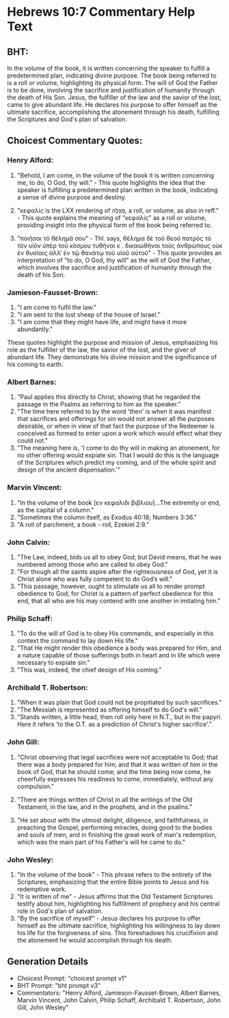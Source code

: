 # Hebrews 10:7 Commentary Help Text

## BHT:
In the volume of the book, it is written concerning the speaker to fulfill a predetermined plan, indicating divine purpose. The book being referred to is a roll or volume, highlighting its physical form. The will of God the Father is to be done, involving the sacrifice and justification of humanity through the death of His Son. Jesus, the fulfiller of the law and the savior of the lost, came to give abundant life. He declares his purpose to offer himself as the ultimate sacrifice, accomplishing the atonement through his death, fulfilling the Scriptures and God's plan of salvation.

## Choicest Commentary Quotes:
### Henry Alford:
1. "Behold, I am come, in the volume of the book it is written concerning me, to do, O God, thy will." - This quote highlights the idea that the speaker is fulfilling a predetermined plan written in the book, indicating a sense of divine purpose and destiny.

2. "κεφαλίς is the LXX rendering of מְנִלָּה, a roll, or volume, as also in reff." - This quote explains the meaning of "κεφαλίς" as a roll or volume, providing insight into the physical form of the book being referred to.

3. "ποιῆσαι τὸ θέλημά σου" - Thl. says, θέλημα δὲ τοῦ θεοῦ πατρὸς τὸ τὸν υἱὸν ὑπὲρ τοῦ κόσμου τυθῆναι κ . δικαιωθῆναι τοὺς ἀνθρώπους οὐκ ἐν θυσίαις ἀλλʼ ἐν τῷ θανάτῳ τοῦ υἱοῦ αὐτοῦ" - This quote provides an interpretation of "to do, O God, thy will" as the will of God the Father, which involves the sacrifice and justification of humanity through the death of his Son.

### Jamieson-Fausset-Brown:
1. "I am come to fulfil the law."
2. "I am sent to the lost sheep of the house of Israel."
3. "I am come that they might have life, and might have it more abundantly."

These quotes highlight the purpose and mission of Jesus, emphasizing his role as the fulfiller of the law, the savior of the lost, and the giver of abundant life. They demonstrate his divine mission and the significance of his coming to earth.

### Albert Barnes:
1. "Paul applies this directly to Christ, showing that he regarded the passage in the Psalms as referring to him as the speaker."
2. "The time here referred to by the word 'then' is when it was manifest that sacrifices and offerings for sin would not answer all the purposes desirable, or when in view of that fact the purpose of the Redeemer is conceived as formed to enter upon a work which would effect what they could not."
3. "The meaning here is, 'I come to do thy will in making an atonement, for no other offering would expiate sin. That I would do this is the language of the Scriptures which predict my coming, and of the whole spirit and design of the ancient dispensation.'"

### Marvin Vincent:
1. "In the volume of the book [εν κεφαλιδι βιβλιου]...The extremity or end, as the capital of a column." 
2. "Sometimes the column itself, as Exodus 40:18; Numbers 3:36." 
3. "A roll of parchment, a book - roll, Ezekiel 2:9."

### John Calvin:
1. "The Law, indeed, bids us all to obey God; but David means, that he was numbered among those who are called to obey God."
2. "For though all the saints aspire after the righteousness of God, yet it is Christ alone who was fully competent to do God’s will."
3. "This passage, however, ought to stimulate us all to render prompt obedience to God; for Christ is a pattern of perfect obedience for this end, that all who are his may contend with one another in imitating him."

### Philip Schaff:
1. "To do the will of God is to obey His commands, and especially in this context the command to lay down His life." 
2. "That He might render this obedience a body was prepared for Him, and a nature capable of those sufferings both in heart and in life which were necessary to expiate sin."
3. "This was, indeed, the chief design of His coming."

### Archibald T. Robertson:
1. "When it was plain that God could not be propitiated by such sacrifices."
2. "The Messiah is represented as offering himself to do God's will."
3. "Stands written, a little head, then roll only here in N.T., but in the papyri. Here it refers 'to the O.T. as a prediction of Christ's higher sacrifice'."

### John Gill:
1. "Christ observing that legal sacrifices were not acceptable to God; that there was a body prepared for him; and that it was written of him in the book of God, that he should come; and the time being now come, he cheerfully expresses his readiness to come, immediately, without any compulsion." 

2. "There are things written of Christ in all the writings of the Old Testament, in the law, and in the prophets, and in the psalms."

3. "He set about with the utmost delight, diligence, and faithfulness, in preaching the Gospel, performing miracles, doing good to the bodies and souls of men, and in finishing the great work of man's redemption, which was the main part of his Father's will he came to do."

### John Wesley:
1. "In the volume of the book" - This phrase refers to the entirety of the Scriptures, emphasizing that the entire Bible points to Jesus and his redemptive work.
2. "It is written of me" - Jesus affirms that the Old Testament Scriptures testify about him, highlighting his fulfillment of prophecy and his central role in God's plan of salvation.
3. "By the sacrifice of myself" - Jesus declares his purpose to offer himself as the ultimate sacrifice, highlighting his willingness to lay down his life for the forgiveness of sins. This foreshadows his crucifixion and the atonement he would accomplish through his death.


## Generation Details
- Choicest Prompt: "choicest prompt v1"
- BHT Prompt: "bht prompt v3"
- Commentators: "Henry Alford, Jamieson-Fausset-Brown, Albert Barnes, Marvin Vincent, John Calvin, Philip Schaff, Archibald T. Robertson, John Gill, John Wesley"
